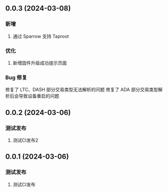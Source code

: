 ## 0.0.3 (2024-03-08)

### 新增
1. 通过 Sparrow 支持 Taproot
### 优化
1. 新增固件升级成功提示页面
### Bug 修复
修复了 LTC、DASH 部分交易类型无法解析的问题
修复了 ADA 部分交易类型解析后会导致设备重启的问题


## 0.0.2 (2024-03-06)

### 测试发布
1. 测试CI发布2

## 0.0.1 (2024-03-06)

### 测试发布
1. 测试CI发布

